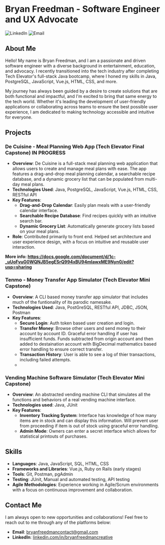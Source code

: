 # Bryan Freedman - Software Engineer and UX Advocate

![LinkedIn](https://img.shields.io/badge/LinkedIn-Bryan%20Freedman-blue?logo=linkedin&style=flat-square&link=https://www.linkedin.com/in/bryanfreedmancreative/)
![Email](https://img.shields.io/badge/Email-bryanfreedmancontact%40gmail.com-red?logo=gmail&style=flat-square&link=mailto:bryanfreedmancontact@gmail.com)

## About Me

Hello! My name is Bryan Freedman, and I am a passionate and driven software engineer with a diverse background in entertainment, education, and advocacy. I recently transitioned into the tech industry after completing Tech Elevator's full-stack Java bootcamp, where I honed my skills in Java, PostgreSQL, JavaScript, Vue.js, HTML, CSS, and more.

My journey has always been guided by a desire to create solutions that are both functional and impactful, and I'm excited to bring that same energy to the tech world. Whether it's leading the development of user-friendly applications or collaborating across teams to ensure the best possible user experience, I am dedicated to making technology accessible and intuitive for everyone.

## Projects

### De Cuisine - Meal Planning Web App (Tech Elevator Final Capstone) IN PROGRESS

- **Overview**: De Cuisine is a full-stack meal planning web application that allows users to create and manage meal plans with ease. The app features a drag-and-drop meal planning calendar, a searchable recipe database, and a dynamic grocery list that can be populated from multi-day meal plans.
- **Technologies Used**: Java, PostgreSQL, JavaScript, Vue.js, HTML, CSS, RESTful API
- **Key Features**:
  - **Drag-and-Drop Calendar**: Easily plan meals with a user-friendly calendar interface.
  - **Searchable Recipe Database**: Find recipes quickly with an intuitive search bar.
  - **Dynamic Grocery List**: Automatically generate grocery lists based on your meal plans.
- **Role**: Contributed primarily to front end. Helped set architecture and user experience design, with a focus on intuitive and reusable user interaction.

**More info: https://docs.google.com/document/d/1c-_uUoFvuG0WQNJB5egESrQ994xBU94mIawxME9Nyn0/edit?usp=sharing**

### Tenmo - Money Transfer App Simulator (Tech Elevator Mini Capstone)

- **Overview**: A CLI based money transfer app simulator that includes much of the funtionality of its parodic namesake.
- **Technologies Used**: Java, PostGreSQL, RESTful API, JDBC, JSON, Postman
- **Key Features**:
  - **Secure Login**: Auth token based user creation and login.
  - **Transfer Money**: Browse other users and send money to their account by account ID. Graceful error handling if user has insufficient funds. Funds subtracted from origin account and then added to destaination account with BigDecimal mathematics based error handling to ensure correct transfer.
  - **Transaction History**: User is able to see a log of thier transactions, including failed attempts.
  - 
### Vending Machine Software Simulator (Tech Elevator Mini Capstone)

- **Overview**: An abstracted vending machine CLI that simulates all the functions and behaviors of a real vending machine interface.
- **Technologies used**: Java, JUnit 
- **Key Features**:
  - **Inventory Tracking System**: Interface has knowledge of how many items are in stock and can display this information. Will prevent user from proceeding if item is out of stock using graceful error handling.
  - **Admin Mode**: Owners can enter a secret interface which allows for statistical printouts of purchases.
 







## Skills

- **Languages**: Java, JavaScript, SQL, HTML, CSS
- **Frameworks and Libraries**: Vue.js, Ruby on Rails (early stages)
- **Tools**: Git, Postman, pgAdmin
- **Testing**: JUnit, Manual and automated testing, API testing
- **Agile Methodologies**: Experience working in Agile/Scrum environments with a focus on continuous improvement and collaboration.

## Contact Me

I am always open to new opportunities and collaborations! Feel free to reach out to me through any of the platforms below:

- **Email**: bryanfreedmancontact@gmail.com
- **LinkedIn**: [linkedin.com/in/bryanfreedmancreative](https://www.linkedin.com/in/bryanfreedmancreative)


<!--
**BryanFreedman/BryanFreedman** is a ✨ _special_ ✨ repository because its `README.md` (this file) appears on your GitHub profile.

Here are some ideas to get you started:

- 🔭 I’m currently working on ...
- 🌱 I’m currently learning ...
- 👯 I’m looking to collaborate on ...
- 🤔 I’m looking for help with ...
- 💬 Ask me about ...
- 📫 How to reach me: ...
- 😄 Pronouns: ...
- ⚡ Fun fact: ...
-->
